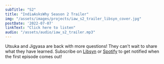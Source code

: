 ```yaml
---
subTitle: "S2" 
title: "IndiaAsksWhy Season 2 Trailer"
img: "/assets/images/projects/iaw_s2_trailer_libsyn_cover.jpg"
postDate: '2022-07-07'
linkText: "Click here to listen"
audio: "/assets/audio/iaw_s2_trailer.mp3"
---
```

Utsuka and Jigyasa are back with more questions! They can't wait to share what they have learned. Subscribe on [Libsyn](https://directory.libsyn.com/shows/view/id/92a706de-56e9-4419-8ec5-20fc560ea319) or [Spotify](https://open.spotify.com/show/0cMUuuSNUoByOb0Z9VJotr?si=9d7ccc4e3260489f) to get notified when the first episode comes out! 
